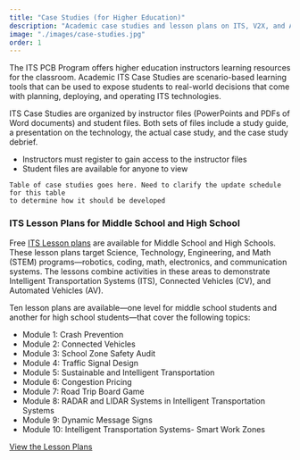 ```yaml
---
title: "Case Studies (for Higher Education)"
description: "Academic case studies and lesson plans on ITS, V2X, and Automated Vehicle (AV) technologies are available, with instructor access requiring registration and student materials open to all."
image: "./images/case-studies.jpg"
order: 1
---
```


The ITS PCB Program offers higher education instructors learning resources for the classroom. Academic ITS Case Studies are scenario-based learning tools that can be used to expose students to real-world decisions that come with planning, deploying, and operating ITS technologies.

ITS Case Studies are organized by instructor files (PowerPoints and PDFs of Word documents) and student files. Both sets of files include a study guide, a presentation on the technology, the actual case study, and the case study debrief.

- Instructors must register to gain access to the instructor files
- Student files are available for anyone to view

```
Table of case studies goes here. Need to clarify the update schedule for this table
to determine how it should be developed
```

### ITS Lesson Plans for Middle School and High School
Free [ITS Lesson plans](https://nanosonic.com/pages/free-stem-lesson-plans) are available for Middle School and High Schools. These lesson plans target Science, Technology, Engineering, and Math (STEM) programs—robotics, coding, math, electronics, and communication systems. The lessons combine activities in these areas to demonstrate Intelligent Transportation Systems (ITS), Connected Vehicles (CV), and Automated Vehicles (AV).

Ten lesson plans are available—one level for middle school students and another for high school students—that cover the following topics:

- Module 1: Crash Prevention
- Module 2: Connected Vehicles
- Module 3: School Zone Safety Audit
- Module 4: Traffic Signal Design
- Module 5: Sustainable and Intelligent Transportation
- Module 6: Congestion Pricing
- Module 7: Road Trip Board Game
- Module 8: RADAR and LIDAR Systems in Intelligent Transportation Systems
- Module 9: Dynamic Message Signs
- Module 10: Intelligent Transportation Systems- Smart Work Zones

[View the Lesson Plans](https://nanosonic.com/pages/free-stem-lesson-plans)